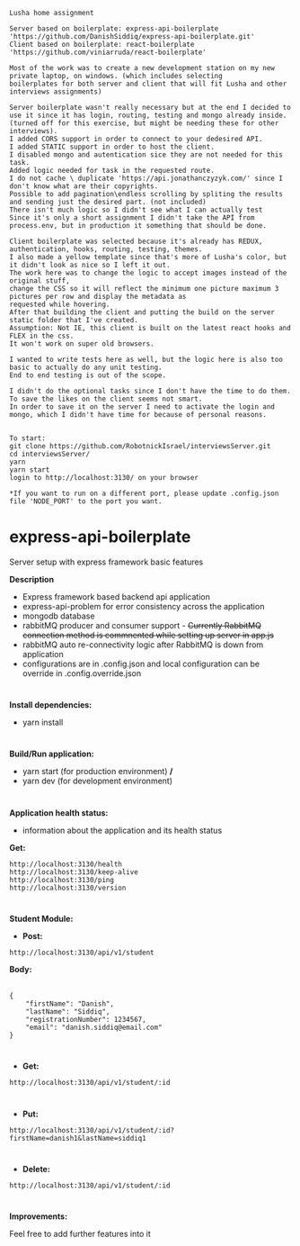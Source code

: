 ```
Lusha home assignment

Server based on boilerplate: express-api-boilerplate 'https://github.com/DanishSiddiq/express-api-boilerplate.git'
Client based on boilerplate: react-boilerplate  'https://github.com/viniarruda/react-boilerplate'

Most of the work was to create a new development station on my new private laptop, on windows. (which includes selecting
boilerplates for both server and client that will fit Lusha and other interviews assignments)

Server boilerplate wasn't really necessary but at the end I decided to use it since it has login, routing, testing and mongo already inside.
(turned off for this exercise, but might be needing these for other interviews).
I added CORS support in order to connect to your dedesired API.
I added STATIC support in order to host the client.
I disabled mongo and autentication sice they are not needed for this task.
Added logic needed for task in the requested route.
I do not cache \ duplicate 'https://api.jonathanczyzyk.com/' since I don't know what are their copyrights.
Possible to add pagination\endless scrolling by spliting the results and sending just the desired part. (not included)
There isn't much logic so I didn't see what I can actually test
Since it's only a short assignment I didn't take the API from process.env, but in production it something that should be done.

Client boilerplate was selected because it's already has REDUX, authentication, hooks, routing, testing, themes.
I also made a yellow template since that's more of Lusha's color, but it didn't look as nice so I left it out.
The work here was to change the logic to accept images instead of the original stuff,
change the CSS so it will reflect the minimum one picture maximum 3 pictures per row and display the metadata as
requested while hovering.
After that building the client and putting the build on the server static folder that I've created.
Assumption: Not IE, this client is built on the latest react hooks and FLEX in the css.
It won't work on super old browsers.

I wanted to write tests here as well, but the logic here is also too basic to actually do any unit testing.
End to end testing is out of the scope.

I didn't do the optional tasks since I don't have the time to do them.
To save the likes on the client seems not smart.
In order to save it on the server I need to activate the login and mongo, which I didn't have time for because of personal reasons.


To start:
git clone https://github.com/RobotnickIsrael/interviewsServer.git
cd interviewsServer/
yarn
yarn start
login to http://localhost:3130/ on your browser

*If you want to run on a different port, please update .config.json file 'NODE_PORT' to the port you want.
```

# express-api-boilerplate
Server setup with express framework basic features

**Description**
* Express framework based backend api application
* express-api-problem for error consistency across the application
* mongodb database
* rabbitMQ producer and consumer support - ~~Currently RabbitMQ connection method is commnented while setting up server in app.js~~
* rabbitMQ auto re-connectivity logic after RabbitMQ is down from application
* configurations are in .config.json and local configuration can be override in .config.override.json

#
**Install dependencies:**
* yarn install

#
**Build/Run application:**
* yarn start (for production environment) **/**
* yarn dev (for development environment)

#
**Application health status:**
* information about the application and its health status

**Get:**
```
http://localhost:3130/health
http://localhost:3130/keep-alive
http://localhost:3130/ping
http://localhost:3130/version
```
#
**Student Module:**

* **Post:**
```
http://localhost:3130/api/v1/student
```
**Body:**
######
```
{
	"firstName": "Danish",
	"lastName": "Siddiq",
	"registrationNumber": 1234567,
	"email": "danish.siddiq@email.com"
}
```

#
* **Get:**
```
http://localhost:3130/api/v1/student/:id
```

#
* **Put:**
```
http://localhost:3130/api/v1/student/:id?firstName=danish1&lastName=siddiq1
```

#
* **Delete:**
```
http://localhost:3130/api/v1/student/:id
```

#
**Improvements:**

Feel free to add further features into it

